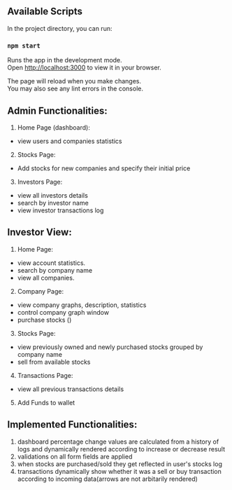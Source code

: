 
## Available Scripts

In the project directory, you can run:

### `npm start`

Runs the app in the development mode.\
Open [http://localhost:3000](http://localhost:3000) to view it in your browser.

The page will reload when you make changes.\
You may also see any lint errors in the console.

## Admin Functionalities:
1. Home Page (dashboard):
- view users and companies statistics

2. Stocks Page:
- Add stocks for new companies and specify their initial price 

3. Investors Page:
- view all investors details
- search by investor name
- view investor transactions log 


## Investor View:

1. Home Page:
- view account statistics.
- search by company name
- view all companies.

2. Company Page:
- view company graphs, description, statistics
- control company graph window
- purchase stocks ()

3. Stocks Page:
- view previously owned and newly purchased stocks grouped by company name
- sell from available stocks

4. Transactions Page:
- view all previous transactions details

5. Add Funds to wallet 

## Implemented Functionalities:
1. dashboard percentage change values are calculated from a history of logs and dynamically rendered according to increase or decrease result
2. validations on all form fields are applied 
3. when stocks are purchased/sold they get reflected in user's stocks log
4. transactions dynamically show whether it was a sell or buy transaction according to incoming data(arrows are not arbitarily rendered)